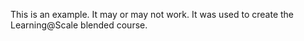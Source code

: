 This is an example. It may or may not work. It was used to create the
Learning@Scale blended course.
